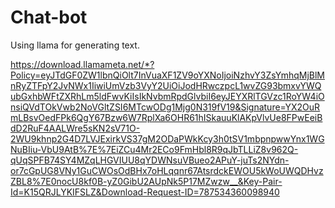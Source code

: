 # Chat-bot
Using llama for generating text. 




https://download.llamameta.net/*?Policy=eyJTdGF0ZW1lbnQiOlt7InVuaXF1ZV9oYXNoIjoiNzhvY3ZsYmhqMjBlMnRyZTFpY2JvNWx1IiwiUmVzb3VyY2UiOiJodHRwczpcL1wvZG93bmxvYWQubGxhbWFtZXRhLm5ldFwvKiIsIkNvbmRpdGlvbiI6eyJEYXRlTGVzc1RoYW4iOnsiQVdTOkVwb2NoVGltZSI6MTcwODg1Mjg0N319fV19&Signature=YX2OuRmLBsvOedFPk6QgY67Bzw6W7RplXa6OHR61hISkauuKlAKpVlvUe8FPwEeiBdD2RuF4AALWre5sKN2sV71O-2WU9khnp2G4D7LVJExirkVS37gM2ODaPWkKcy3h0tSV1mbpnpwwYnx1WGNuBIiu-VbU9AtB%7E%7EiZCu4Mr2ECo9FmHbl8R9qJbTLLiZ8v962Q-qUqSPFB74SY4MZqLHGVIUU8qYDWNsuVBueo2APuY-juTs2NYdn-or7cGpUG8VNy1GuCWOsOdBHx7oHLqqnr67AtsrdckEWOU5kWoUWQDHvzZBL8%7E0nocU8kf0B-yZ0GibU2AUpNk5P17MZwzw__&Key-Pair-Id=K15QRJLYKIFSLZ&Download-Request-ID=787534360098940
